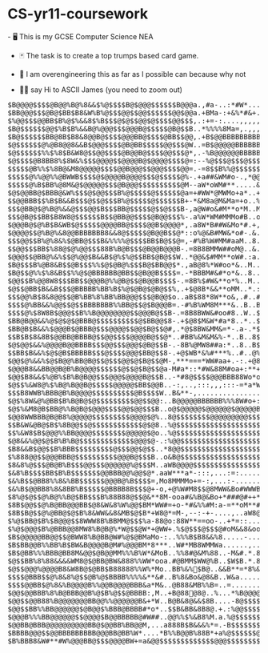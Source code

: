 <h1>CS-yr11-coursework</h1>
- 🖥️ This is my GCSE Computer Science NEA

- 🃏 The task is to create a top trumps based card game.
  
- 🔧 I am overengineering this as far as I possible can because why not
  
- 👋🏻 say Hi to  ASCII James (you need to zoom out)
  
<pre>
$B@@@@$$$$@B@@%B@%8&&$%@$$$$B@$@@@$$$$$$B@@@a.,#a-..:*#W*.....##=...*#&WM++W#&a#:*:.......&&@&*a..B..WB.B.$%B-W&.o*MB@o,B@88W..=....+M#+=o++@8#a&..8..$@8+:..%..,B%...&......BM..-.#o:%.:..B@@%MM&..8&&$
$BB@@@$$$@B@$BB$B8&W%B%@$$$@@$$@@$$$$$$@@$@@a.+BMa-:+&%*#&+.:#WW&:---+*+**a*W$&#W&WM*,....+*+..M.,8..W%.&.W&M.&&.WaB%$o*o*#8o..#....o#o+=o-=BBW+#..8..@@&-:,.$..:8B...&......$B..*.+#+W=:..B$@BMMW..*88$
$%@@$$$@@BB$B%@$%&&8$%B$$$@$@$$@@$@$$$$@@$$$,.:+=-:....,,,,,::::-==*WBW#*a=-+a*MW&W#*a=:.......-:,#..............*-%%B+&.......W....o*+o=*,-B8&=#..B..BB&,.=.$..+#&.,.&..-...8%..8.:W**o...B@@@WMM...%B$
$B@$$$$$$@@$%B$B%&&B@%@@@$$$@@@B@$$$$$@B@$$B..*%%%%8Ma=,.,,,,,::,,,:+a*==**W&%BB$B%%B8WWM=............................==.,..+#.*a..W*:*W+#::B8%*#:.B..%B&..*.@..oa8.a.&,.W...#W..@.,8*:M...BB@$&MM+..B@$
$B@$$$$$$BB@8B$B8&8@@B@$$$$@@@BB@$$$$@BB$$@@,.+B$@@BBBBBBBBB%%%B%%8&#o*=---::-+o**a+=-:,..........a8B%8&88%%%8888#,.......&#*M...-+::*#M=..=8@$*#-.B..8@&..o.@..M-$.W.8+.+*+,*W..@..%*.W...$B$$8MWM..BB$
$@$$$$$$@%@B8@@8&&B$@@@$$$$@B@BB$$$$$@@$$$@W..=B$@@@@@BBBBBBBBB%%%8888%88&8888&&&&WWM*a=:....=M&8%B@BBB@@$@$$$@@@@BB@%*.....#8a....:#B&*=.,*%@@o**.:..aa+.+*....a:&#a.W*.-Ma:#&..W..B*.W...8B$$8WW&..%B$
$@$$$$$$%%$%8$B&W8@$$@@$$$$@B@@B@$$$$@@$$$@*,.-%B@@@@@@BBBBBB@$$@@@BB%%%%%%%%88888888%%%B@B88%B@@@$@BB@$@$$@@$$$$$$$@$$@%+.............,+M%@@BB%W&o:*#aa*o&*:.....++=.:=:=*a.....o..@#.W.-.o%@B%W&&..&%$
$@$$$$@B8BB8%$8W&%$$$@@@@$$@@@@B@$@@@@$$$$@=:--%@$$$@$$$@$$$@&o*aoo*M&88%B@$$$@@@BBB@@@@$@@@@@@@$@$@@@@@$$$$$$$$@@$@%B@@B$%*.............................=*M&@8*+*oo&#=+MW**:...oo*.-=:&.............*&$
$$$$$@B%%$%8B@&M8@@@@@$$$$@@B@@@$$@@@$$$$@@=.-=8$$B%%@$$$$$$8=,,,:-=+**+*aa**ao**M8@$$$$$@@@@%@B$$$$@@B@$$@B@@@@B%BB%BB@BB@B&W&%@@@@@%&#+...................................,=#%BB%o=+#Ba...........#=&$
$$$$$@%%@@%%@BWWB$$$$@$@@@@B@@@@$$$@$$$$$@%-.+a##&WM#o-.,*@@*..,,-+=+o*==--::-*o#&%$$$$$$@$$B8$B@B%%%%B@@$@B8%%8&8%%%BB@@B%%$B8&%@@%%%B@@@@@$$$@@B%BB%&M*,.......................................+W=%+%$
$$$$$@%B$BB%@8M&@$@@@@@$$$@B@@@$$$$$$$$$$@M--aW*oWM#**.....&..=*+***=+==-:,:--aWo#8@$$$@$@@BB%$B@BB%%%@$@@%B%888%%8WW88&8B%8%B$8W&8WW8@$$@@@B%8888&88&&&WW&%$$@@@@@@BBB8W#*...........................%$
$@$@@BB@$BBB@&W%$$$@$@@$$$B%@$$$$$@$$$$$$@a=+#WW*@MWMo+a*..+..#B8&&W#*o*oa***=.=#&@@$$$@$@%8%B@@@%@@B%%@B%%B@BB@B8*ooo*#M&8%%8B$B&#o8W&WWWW8%8&MMM#o**+====--+a#8B@@B%%BBBBBBBBB%8&888%%%B$B&#a.......%$
$$@@BBB$$%B$B&&B$$$@$$@$$$B%@$$$$$@$$$$$$B+-*&M8a@M&Ma=+o..%..&$BB@%%%8%BB%Bo..*%B@@$$$@@%8&8888%B$$%B%%BB%@$@@$%#**+a&8W##&%8&8@@8**%#@@B%&WWW&WWW&%B%%@@%W#*#M8%8&8%%%BBBBBBBB%%BBBBB%%%%%%8%%%%%8..W$
$$$@BB@$@%B@%&&@$$$@@$B$$$BB@$$$$$@$$@$$$B-,a@W#o&#M**o*M..M..@B%@@8@8%@B@B=..+%8o*B$$BBB%88&&WWM8@@%@%@@@%BB@@&oo**Mo&&&WooMM##&%@$##B:.:aW@M*#M#o*aM&88%%%8&=+#MW&B@@&W8@BBB%%%BB%%88%%%%%%%%B@@@8..a$
$$$@B@$$BB$B8W8@$$$$$$B$$@BB@@$$$$@B@@$$$%-.a%W*WM#MMMo#B..o..$%%$@&$WB@%$o..a%a..,%@B8&&888&WWWM#WB8B8888&&&%B++o=W&*#*W&*a#WMo#%@@@&a**....a*#MW%%==W8@%Mo+,.MB$%&%BB,=-BBBBBBBBB%%%BB@BBB@@@@@@@%..:$
$@@@B@$@%B$B&WB$@$$$$$@@@@BB@$$$$@@B$@@@@*,.a8W*B##W&Mo*#.+,.+$%%$@&$M@@B*..o%a....B@%&W&&88&&&&Wo*oM&WM*oo*oM&-aMa%&MMWW##*MB%#a8$@BBa..#:..-,..,+#a=-=**a**:.M8M*aM%%.o.BB@@BBBBBBBBBB@@@@@@@@BB@%+..$
$@@@@$$@%B@%&8@@BBBBBBB8&&8@$$$$$@B@@B$$@*::o%@&B#MW&*o#-.&..&@%B$%8%W$Bo..*%*..M..$@&MMW&88&8%8&Mo*o##**oa*:.=-*&MB%88&W#MaaB%&+*@Wo#$#..&*.-...,*M@o-*Wo....=MM*+*#%%.8.B@@@@@B@@$$$@@@$$@@$$@BBBBM..$
$$$@@$$B%@%8&%$@BB@$$$B&%%%%@$$$$BB$B@$$@=,-#%B%W#MM#aaM..8..$B8@$&B88$M..*B&..*..W@8#*###MWW8%%%%8&M###W8W#=..++#*W&%&%M*a=-&%$*a$*8aM@*..M.,..+.o&8&B*8#&#=+%*++M**aW.8.8@$$$B@@BB@@M=:ao*aWB@BBBB&..$
$$@@$$$BB$%88@$@%@@$$$88B%B@B$$$@B@@B@@@B-.=8B8BMMW##oM@..&..$%%$@MBM%@..-%$...*..$&o*o#&&8%%B@@BB%8&W&&8%8&WW+,,=a#W&WMao*+:#@B#*8M*8:oB+......:.W%&&$#%MM%%8,W.a*****.@.*@$$M:.....o+...+:,=M@@B%B8..$
$@@@$$@BB@%&%$$@%@@$B&&B$@%$%@$$BB$@B@$$W..*@@&$#MM**oW#.:a..$%%@B#$#@#..WB&..M..#Ba=oM%B#o*+*a#8@@B%%%B%%%%&*8M+#&WW#a++&#a=*&$%o#$W...a&..:,.,-.88W&$#W&W#@%.%.*:*Moo+W.-@$@a.......o.*.&*&=*@BB%B%..$
$B@$$$B%@B8&B$$@B$$$%%$@$@B@%$$$B@$BB@@$*.,aB@8%*W#oo*&..M..#$8%@B&%W$,.-%$*..B..$W-*B8a==++=-:.,=oWB@$$@BB@@&####M%@8MoMW**o+=W@W*B&....B*.*-..#.#8M&@*M@8#%B.%.W.M*o*M+,.@$@o.*M**..8...a+&=-$BB%%%-.$
$B@$$@%%$%8&B$$%%@$@BBBBBB@BB$$@B@@B$$$$=.-*BBBM#&#*o*&..8..$$8%$BB%%$..&B#..-%..@a=8#*WB&o*aM@Wa*++*8B@BB$@%#.........,o@o*#o,=B8M%8....o8.+a:,*-*8#MB*M88M8@.%.@.oooMB.=.$$@W..a-a..=...-a8+-$@@8%B*.$
$@@$$B%@@8W8$$$BB$$@@@B@%%@B@$$@B@@B$$$$-.=8B%$#W&**o*%..M..@@&%@%B8B&..%B..#-...8=*%%%o+++=-:-=*#8W#W8%BB%M*:............#&*#..%%W%%..a..%a*M,*%*#8##BMM%&W8@.&.@+**#%@.o.@$$8..8.,+.....,#M+-$$$88@8.$
$@$$@BB$B&&B$$$@BBBBB%BB%B$%@$@B@$@B@$$%,.+$@8B*&&**oMM..*.:@%8@$8$&@:.,%@......+#=8%W#8@@$$@%&M##M&WW&WWW##M&Mooa****oMWa=#B&..MB8B8..@..$%B*.o#M*&##B8W@W&BB.M:8**W*@B.#.B&WW..+,:#..,.o.B**=B@@88B8.$
$$$@@%B$8&8@@$$@B%BB%8%BB%BB@@@$$$@B@@$o..aB$88*8W**o&,.#..#$%8$@&@W@..MB$=..:+W@a=8%8@@@@BB%88%B@@@8W****-*&M*ooo*o**a++aW#&$-.=BBB8..8..8%@*.*W#aoa*B&M%#%$@,=M@MM*#BB.#.%&M#..+-o8..*.8.%#W+%@$B&%8.$
$$$$@%BB&&%@@$$@$$BBBBBBB%%BB@$$@$B@@@B=.-#%B%WM8M***&..B..B$%8$@8B88..%@$%%%$$$@a=W%$@%Ma=-:-*#&%BB8#+=oa.+B$@BB@8#+:-#B@&88@#..@BB8..&..+%B*.,8*o+=a%&MMMB$@M+W%Wo*8@$.*.B%%8..B*8%..M.M.##&*&@$B&8%.$
$$$$@%$8W8B$@@@$$B%%B@@@@@@@@$$@@@B@$$B-.=8B8BWW&#oo#8..W..$$%%$%B%%+..B@$@$$$$$@a-MB@&##8M*=*a*88%B&a=*#W..8%88W#+,..a@WB%@B$8..BB%8...o..%%*..Mo*o=*8B8#...*$*WBB$8M##.a.BB8#...&B%..%....#%*M$$B&%%a$
$BB@B@@&&%@$@$@$@BBB@$$$$$$$$$$@$BB@@$8-.+$@8$M&W*#a*8..*..$B8B@8@8B..M@@@@$$$$$@*:M$%WW@&o*&Wo#B%B%M*+a*@..*88B%#=.....M$%8B$%..B$B@*..,..B8*=.#.,+oa*.......8#M%@%W%MM.=.%BB8o...a#..+....M$a*$$B&8BW$
$BB@B$B&&%$@@@B$@BBB@$$$@@@@$$@@$B@$$@#,.*@$8BW&MM&=*-.a-.*$%&@@8$&@..%@$$$$$$$$@=,MB8W*MB8aa*a&B%8WMo*o*@*..=&%&*MBW+o..#8&%@8..$@%8@@....@%#o.*.*###....M@..***W=,:+aM=-.@B@@8:.,..:....=.%%o*@$@&8B%$
$$B$B$8&8B$@@BB@BBBB@$$@@$$$$@@@@B@$$@*..#BB%&M&M&%-*..B..8$%&@@%B&M..B$$$$$$$$$B-,W@8&W##M#*#8%8&WW&Maa#@%#..=8%***-:+++*MW8@o..$BB8$%&=,&WWW#::.*888...*....+o#&+ooM&M#-.@$$$Bo.o..:..,.*.W%#*B$$&&%8$
$@$@@$&&%@@@@B@@BBBB$$$@@$$$@@@$@B@$$B-.-8B%@MW8##a:*..8..B$88@BB%8:.=@$$$$$$$$$%::&@@B%8&WW&8%8&W8%%MaaM$BBM..*W#+:-**,.,*#&8..:BBB%$BW-.....MMWa*B@Bo..*.B8.*oWMoo+o&*M*.W$@$@*,8..*..,.W.a&Ma%$$8&%&$
$$BB$B&&%$@$@B$BBBBB$$$@$$$$@@@$BB@$$8-.+@$WB*&%#***%..#..@%8@@8@%8..M$$$$$$$$$$8:-&@$@BBBB8&WWW8B@@8#aaW@BB@#..:*a+=--=a##W%&..#@B%B@B,......+M&oMB$BB..*:#a,#*&a+-oB&aM%,a$@@$*,*..+..*.o.+M8*&$$%&%8$
$@@$@%&&%$@$B@@%BB@B@$$@$$$@@$@$B@$$@M-,***===*WW#aa+.-:.+@8&$@WB&&..8$$$$$$$$$$&:=&@$$$$@BB%8%B$$$BM**oWB%B$$&+.:+a***oM8BB8&..%@@BB@B..W#oM.-aM*o%B%$..o*,..Mo&=+W&M8#88-.$$$@M.--.W..@.a.,WB*#@$%&8%$
$@@@B8&&BB@@B@B%B@@@@$$$$$$@$$@$B@$$@a-M#a*::*#W&88M#oa+:**+a**#%M#..%$$$$$$$$$$&-+&B@@@$$@@@$@BB@@8MM#a*&8%BB@BM**#&888B@B8&&..@@@B@@B=......*-W*a%M#M,..8+..*+8+-&@@W+oMa.$@$$&..W-o,.-:.-.W$aoB$%W8B$
$@@$B8&&$%@B%$B%B@B@@$$$@@@$@@@@B@$$B..-*#8@$$$$@@@BBB88Wo*o#MM&%Wo..%$$$$$$$$$$&=+WB$$$@$$$$@B%B@@%M*a=--*&%B%@$BWW8B%8WW&8WW..$$@@$@BW**:..-M:*oa%a&+...&...*-8o-M&B%+=*#.$@$$%..W+Ma..=.=.M@oa%$B&8@$
$@$$%&W8@%$%B@%B@@B@$$$$$@@@@@$BB$@@B..-:,..,:::,,,:::-=*a*W%BB@$@B,.&$$$$$$$$$$%=-&B@$$$$$$@@B%$@&*=**a=,..#%8%BBBBB@$B88%%W*..@$B@$@$@B%%8&%%=Woa8+W*.......#:&#-o%8&#a-M.$B%&8..o*W*..-.=.W%**8$@&8B$
$$$B8WWB%BBB@B%B@@@@$$$$$$$$$$@B$$$$W..B&**-,.......................,&$$$$@$$$$$@+-W%@$$@@$$@$@%@B*==*WWa....#&&%BB@@@@@$@@%W...@$@$$@$$$$$%8$B+8*#%*M*,....8B@:W8*&oWM#:*&.$%M*=+.a-:%..-+=,%&M+&$@8&B$
$@$%8W&@%@BB$B%B@B@$@$$$$$$$$$@@$$@@:..B@@@@@BBBBBB%%%8W#o+:.......,a8$$$@@$$$$$@*-WBB@$$@$$@@$%8&oM*o%%#*&=:o&&%$$$$@$$$$B%M..M$$@$$$@BBB%Wo-,+8aWB%B&$B*-a@$@:W8:M#Wao:*W.@Waao#*&#:=..*%M+@M&+M$$8&B$
$@$%&M8@B$BB@%%B@B@$@@@$$$$@@$@@$$$B..o@$@@@@@$@@@@@@$@@@@@BBBBBBBBBB@$$$@@$@$@$@*-WB@@$$@$$@@$%88WMoM@@&Mo-,o%%%B$$@$$$$@@8=..@$@$$$$@$$@BW,..,=...............a&=**..:..W.8##W8$#*o=..,MB#,MMB**@$8&B$
$@@8WWBBB@B@B8%@@@@@$$$$$$$$$@@@@$@%..8@$$$$$$$$@@@@@@@@@$$$@@$$@@@@@@$$$$@$$$@$@*-WB@@@@@$$$@$B8&8&W8B&a:...o&BBB$$$$$$$$@8..*$$$$%8%@%%B%a.+%&*+..............:.-8*o**-.M...:+*a,..o,,:W#*.:W$a*B$8&B$
$$B&W&@B@$B$%8B@@$$@$$$$$$$$$$$$@$@8..%@$$$$$$$$$$$$$$$$$$$$$$$$$$$$$$@@$$$$$$$$@*-WB@@@@@$$@@@$B88&8B%*-..,#8&8B@$$$$$$@@B8..8@@$$&BWBBBB%=.-,::+**o&B@$$B%%BBB%8W#+:...:#....,:=aMW#M#:*+a...:.......$
$$%&W8$B$@@@%%BB@@@@$$$$$$$$@@@@@$@o..%@$$$$$$$$$$$$$$$$$$$$$$$$$$$$$$$$$$$$$$$$@*-&B@BB$$$@%%@$@@@8WMWa**M%$$B%@$$$$$$@@$%a..B@@@@&&M@$$$Bo,.........................:aW%B@%%%@$$B%8%BBWo#8&+,-.......$
$@8&&%@@$@$B%B%B@$$$$$$$$$$$$$@@@$@-.:%@@$$$$$$$$$$$$$$$$$$$$$$$$$$$$$$$$$$$$$$$@a-WB@BB$$$@B@@@@@B8&@%Ma*#&%%%B@@@$$$$@$@%..=B@@@B8&%$$$$B888&&W#oa+,....................................+oM&B@@@@$$$@$
$B8&&B$@@$$B%BBB$$$$$$$$$@$$$@@$@$$..*8@@$$$$$$$$$$$$$$$$$$$$$$$$$$$$$$$$$$$$$$$$o-#BBB@$$$@@@B&WMM*++oa-...*MW&%BB@@@@@@B%..&@$$$$$@$$$$$BBBBBBBBBBBBBBB%%B%%%B@B%%8Ma:...............................$
$%888@@$$@@@BBB@$$$$$$$$$$@@@B@$$$B..o&B@$$$$$$$$$$$$$$$$$$$$$$$$$$$$$$$$$$$$$$$@M:aBBB@@@@@B&#*oo**a=---:...,+*W%%BB@BBB%#..B@$$$$$@$$$$@@@BB@@BBB@@@B@@@BBBBBBBBBB%%%%%%%%8888888%%888M*:............$
$8&8%@$$$@B@B%B$$$@@$$$@@@@@@%@$$$M..aWB@@@@$$$$$$$$$$$$$$$$$$$$$$$$$$$$$$$$$$$$@8-=%BB@@@@B8M*#W&&WW#*o*#*+...=o&%B@@BB@B,..B$$$$$@@@@@@$$$@@@@BBB@@@@@@@@BBB@@@@@@B@$$$$$@&+..............*8B%%8888&&$
$&8%B$$$$BB$B%B$$$$$$$@@BBB@@%@@$@*.aaW***a*-:::,...:=:...........=o#M8@$$$$$@$$$B+-W%BBB%BB%WWBB%%BB8W#o*+**8MooM8BB%%BB8..#@$$$$@$@$$$$$$$$@@@@$@@@@@@@@@@@@@@$@@@$$@@@@B%#.................W$BBBBB@@$
$&%B$$@BB8%%8&%BB$$$$$$@@@B@%B$$$$=,Mo8MMMMo+=-:,...:-...........................8#=*8BB%%B@B&#M&88&MMM#M&Ma=-o8W#W8%%%%%+..%$$$$$$@B@@@@@$$$$$$@@$$@$$@@@@$$$$@@$$$$$@@@@@BW,:**=---+*ao*#W#.+@$@@$@BB$
$&%B$@@BB8%8&8BB%B$$$$$@BBBB8B$$$@+-o,+@%W#M8$$@8MWW&Bo#WWWB%W*#8@&a=:...........=%o*WB@@$@$@B8&%B@$BB8Mo*a#&@8BBWW&%%%%&..o@$$$$$$@$$$$$$$$$$$$$$$$$$$$$$$$$$$$$$$$$$B@@@B%W+:========--==::,+@$$$$@@B$
$8%@$@$$@%B@%%B@$BB$$$B%88B88@$$@&**8M-ooa#&%B@&Bo+*###@#++*****-:.............+..*%a*%B$$$@@@@B888B$$$@@%&MMMW8B88BB%%8#..,....:-:,:.......,=oM*aoM&8%B$$$$$$$$$$$$$$@@BBBB%#a**aaaaooaaaooooM@$$$$@@@$
$8B$@@$$@%B@BB@@@BB$@8&W&8%W%@@$BM*WW#=+o-*#&%%#M:a-=**oM**#*#MW8@@W+:...........:W%&oW%B@@@@$$@%8&W&8%8&&%8%88B%8%@B%8W8a.............................*%@@@@@$$$$$$$$@B@$$$$B8&&&&&WWWW&8888%BB@@$$$@@$
$8B$B@$$@%@BB@$@$B%8&WW&&8&MB$@$B*+W8@*=M-,--:-+-....,..aW8@B&**+.............W..*@W%M*&%B$$$@BBB%B%%%B%8%BB@@B%%%BB88&8W=,.:=-.......*#**a,............M@$$$$$$$$$$$@@$$$$$$$B%88M..:aooo*&%W+...oB$$$$
$%@$BB@$B%$B@@@$$8WWW8B%BBMM@$$$%a-88@o:88W**==oo-..+*=::.....:--:aMB@#&&@BWa+*#%BoM+8*W88@$@@$$$@BB%&Mo**ao#MW&%@@B%8&&-aW&&&&%@$$$$$@%#+,-*o+...-#*:..-8B$$$$$$$$$$$$$$$$$$$$$$B................,M&W#$
$%@$@@@$B%@BBB@@8MW8%B@B@%*W@$$@W*+@WW+.%$@$$$@$$$@#oM&&8&ooM8%**.............,M@B=%.%*MB8%@$$@@@@@%&Mo++*aao#W8%$@%88%=:%B@B@$@$@@B%%88W*#WMMMMM#*##*.......@$$$@@$$$$$$$$$$$$@@%......,.......Mo=oBB@$
$B$@@@@@BB@@$$@BWW8%B@BB@W#%@$@BMaMo-:..%%%B$B8&&%8.....-.......+@$@%WW8B%8MaM8%&8.*..,M@@88B@$$$B@@%88W8$$$@%%BB%88B@B==MMMMW88%B@@$$@@B8&&%@@@$$BWMWa......&$$$$$$$$$$$$$$$$@@BB*..B#*8B@BM*..*W**W&W$
$B$BB@@B%%BB%B$BW&B@@@@B@M#%@@@BM*8***..W#*MB8WMMWa......,.......&8%88@$$$$&*#M&8B.....=BB@88%@$@@BB%&#oo#W&8B%&WM&@WWW*.........,-*o*oaooo*+==+++++++=++==..*@$$$$$$$$$$$$$@@@BB@8..%MW@@@$8*..8%W+*$B$
$B$@BB%%%BBB@BB8M&@@$@B@@MM%%%B%W*&MoB..%%8#@&M%88..-M&#.*.8@&&..:+ooM@%8%@=.:+*a8..W+..B8%$B88%@$@BB%&M**#MM#*o*&%aao:...............................,:::-..*@$$$$$$$$$$$$$@$$%B$%..8W8@$B@@&..%BW*#B8$
$@$$BB%8%88&&&&WM8@$@BB@BW&888%%WW*ooa.#@BMM$WW@%B..$W$B.*.8@%#,=:-=-*8##WB......B...@..BB8&B$%8%@@BB@B%&M##*oaM@M++M*..%%8&W#*:.............................8o*a#8@@$$$$$$$$$$%B@%..8W8@@%BB@-:8B&a#@%$
$@$$@@@%@@@@B8&W8B@$@BB$B88888%%W%*Mo..BB%&%&#8$B@..&&B**=*8%&a+@W##.-WM&M@..-+..$o..@..B@B8&8B@B%%%%%%8&WWMM&B8a-+#%M..&8$@@@B@$$@%%%88888&WWW*oo*,......:,+=.....=====+aMB@$$BB@%..@W8@@8B8%+:W%&ao@8$
$$$$@BBB$$@%8&8%@$$@B%@$BBBB%%%%&**&#..B%8&Bo&@8&B..W&a.........,M%%.:MMWM8..%...$...&..8B@@%88%B$$$$$@$$$$$%Ma-,+#8B8..8&$B@B%$B@B@$$$$@B@@@@%@B%@@BB%#*:=:,:.....++ao*++*WB@$$@B%..#&%@$8$8%o-*%%o*8%$
$$$$@@BB$@%8&%B@@@@B%%@@B@@@@BBB&a*M&..@B88&MB%%B=..=..............-.+#WMW=..@:..$..#M..&8@$B%%%%888%%%%%%8#+:,:*W%BBB..8&$B@B%$@$BB$$$$@B$$@@%@8&%%%@o.-%&+.B.-...B%%%B@WaW@$@$%%B..:8B@@%@88M=o8%Ma8&$
$@@$@@BBB%8%B@BBB@@B%@$B%@$$@BBBB:,M..+B@88&#8@8@..%...*%B@@@@@8a,..:WM&88..+BW..@...:.-W&B@@B%BBBB%BBBB%&**=*oM8B@@%%..#W$B$@%$@$B@$$$$B%@$@B8BMMWW%@+.Wa-,.:....aW%W%8@WaW@$@$%%@+..%B@@B%%WW+a&8Ma8&$
$@@$$@@B88%B@@@@@@@BB@@%%@@@@@@B&+*W..B@B&8@&&$8B....-8@$$$$$$$$$$8#W@M&8&.......$=....*MW%@@@B@@@@@B@@B8Ma**W8B@@@@BB...W@B@B%@%%%B$$@@%&&&88W%*WW#8@#.-%,*.,:=+%M*@&@%$WoWB$$@B%@*..%@@@$8BM8aaW&#*M8$
$@@$$BB%%BB@@@@@@$@B@@$%BBB@BBBB#*o*..$$B&BB&8B8@.+.:%@@$$$$$$$$$$$$@%W8&8*.....a@@M..oMMW8B@$@B@B@$@@%8W#*#&8%BB@$@BB#..#B888&$B$%%@BBBMaao#W##:-:.,o%&8....,WW&@W*@&@%@W*MB$$$@BBW..B@B@$&%M%oa&8M**@$
$@@@B%%%BB@@@@@@$$@@@@$B@@BBBBB@#W##..@@%%$%&B8%M.a.%@$$$$$$$$$$$$$$B%8W##M8B@@@@@$$@%WMMW&%@$@@BB@@B%8WM**W8%%B@$$@@BB..a@%@%8@&8&8&&88#M@@8#aW,o#Ma*%&+.....MM*o8*B&$8$&*MB$$$@B$8..8%B@$%%WB#aW8M*aB$
$@@BB@BBB@@@@@@@@@@BB@$@@BB%BB@@M,...a888B$B&&&%*=.-B$$$$$$$$$$$$$$@@B%%@$$@$$$@$$$$B8&WWW&%B@$$$$@B%%8&WMW8%BB$$$$$@@B...B8MM%@W@888%BB%M**MM#M,..,+WB+...%....*a*#%8B%$&*#B$$@$B@8..8W@B@BBW@MaW8M**%$
$BBBB@@@$$@@BBBBBBBBB@@@BB@BB%W*....*B%%B@@B%88B*+a%@$$$$$$@$$$$$$$@$$$$@BB$$@@$$$$@B%8&&WW&8%%%%%BBBBB%8&&8%B%BB@BB@BMa..#%8%%8MWB@$$$@@BB8#*+#a-+WB$W..,-+&...&WaM8BBB$8##%@$$$B@8..@W@B@B%WBWaW&#a+&$
$B%BBB8&W#**#W%@@@BB@$$$@@@@BW+=a&@@$$$$$$$$$$$$$@@@$$$$$$$$$$@$$$@@@@BBB@@B@@$$$$$@B%8&W#****oao#MWWWM#*oa*-............-+#B$$@%%@@$$@@$$@$$@$$$$$@$%#=....-a..8&M8&%%%@8M*8@$$$B@8..MMBB@B%8B&oW8M*+#$

</pre>
